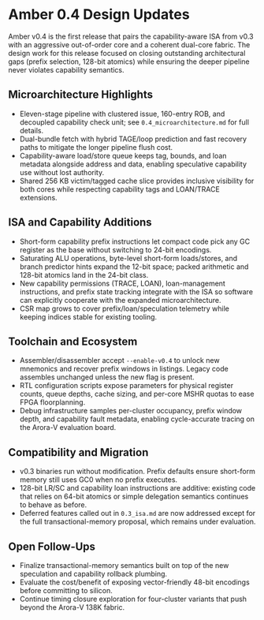 # Amber 0.4 Design Updates

Amber v0.4 is the first release that pairs the capability-aware ISA from v0.3 with an aggressive out-of-order core and a coherent dual-core fabric. The design work for this release focused on closing outstanding architectural gaps (prefix selection, 128-bit atomics) while ensuring the deeper pipeline never violates capability semantics.

## Microarchitecture Highlights

- Eleven-stage pipeline with clustered issue, 160-entry ROB, and decoupled capability check unit; see `0.4_microarchitecture.md` for full details.
- Dual-bundle fetch with hybrid TAGE/loop prediction and fast recovery paths to mitigate the longer pipeline flush cost.
- Capability-aware load/store queue keeps tag, bounds, and loan metadata alongside address and data, enabling speculative capability use without lost authority.
- Shared 256 KB victim/tagged cache slice provides inclusive visibility for both cores while respecting capability tags and LOAN/TRACE extensions.

## ISA and Capability Additions

- Short-form capability prefix instructions let compact code pick any GC register as the base without switching to 24-bit encodings.
- Saturating ALU operations, byte-level short-form loads/stores, and branch predictor hints expand the 12-bit space; packed arithmetic and 128-bit atomics land in the 24-bit class.
- New capability permissions (TRACE, LOAN), loan-management instructions, and prefix state tracking integrate with the ISA so software can explicitly cooperate with the expanded microarchitecture.
- CSR map grows to cover prefix/loan/speculation telemetry while keeping indices stable for existing tooling.

## Toolchain and Ecosystem

- Assembler/disassembler accept `--enable-v0.4` to unlock new mnemonics and recover prefix windows in listings. Legacy code assembles unchanged unless the new flag is present.
- RTL configuration scripts expose parameters for physical register counts, queue depths, cache sizing, and per-core MSHR quotas to ease FPGA floorplanning.
- Debug infrastructure samples per-cluster occupancy, prefix window depth, and capability fault metadata, enabling cycle-accurate tracing on the Arora-V evaluation board.

## Compatibility and Migration

- v0.3 binaries run without modification. Prefix defaults ensure short-form memory still uses GC0 when no prefix executes.
- 128-bit LR/SC and capability loan instructions are additive: existing code that relies on 64-bit atomics or simple delegation semantics continues to behave as before.
- Deferred features called out in `0.3_isa.md` are now addressed except for the full transactional-memory proposal, which remains under evaluation.

## Open Follow-Ups

- Finalize transactional-memory semantics built on top of the new speculation and capability rollback plumbing.
- Evaluate the cost/benefit of exposing vector-friendly 48-bit encodings before committing to silicon.
- Continue timing closure exploration for four-cluster variants that push beyond the Arora-V 138K fabric.

